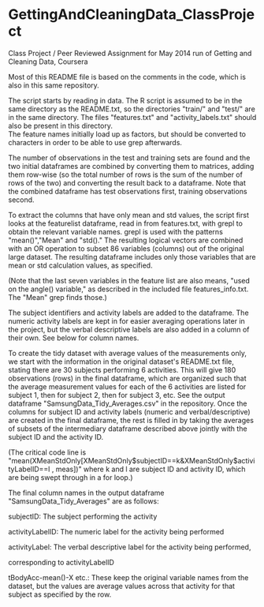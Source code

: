GettingAndCleaningData_ClassProject
===================================

Class Project / Peer Reviewed Assignment for May 2014 run of Getting and Cleaning Data, Coursera


Most of this README file is based on the comments in the code, which is also in this same
repository.

The script starts by reading in data.  The R script is assumed to be in the same directory as the 
README.txt, so the directories "train/" and "test/" are in the same directory.  The files
"features.txt" and "activity_labels.txt" should also be present in this directory.  
The feature names initially load up as factors, but should be converted to characters in order
to be able to use grep afterwards.

The number of observations in the test and training sets are found and the two 
initial dataframes are combined by converting them to matrices, adding them row-wise (so the 
total number of rows is the sum of the number of rows of the two) and converting the result 
back to a dataframe. Note that the combined dataframe has test observations first, 
training observations second.

To extract the columns that have only mean and std values, the script first looks 
at the featurelist dataframe, read in from features.txt, with grepl to obtain the relevant variable names.
grepl is used with the patterns "mean()","Mean" and "std()."  The resulting logical vectors
are combined with an OR operation to subset 86 variables (columns) out of the original large dataset.
The resulting dataframe includes only those variables that are mean or std calculation values, as 
specified.  

(Note that the last seven variables in the feature list are also 
means, "used on the angle() variable," as described in the
included file features_info.txt.  The "Mean" grep finds those.)

The subject identifiers and activity labels are added to the dataframe.  The numeric
activity labels are kept in for easier averaging operations later in the project,
but the verbal descriptive labels are also added in a column of their own.  See below for column names.

To create the tidy dataset with average values of the measurements only, we start with the 
information in the original dataset's README.txt file, stating there are 30 subjects performing
6 activities.  This will give 180 observations (rows) in the final dataframe, which are organized 
such that the average measurement values for each of the 6 activities are listed for subject 1, then 
for subject 2, then for subject 3, etc.  See the output dataframe "SamsungData_Tidy_Averages.csv" in the 
repository.  Once the columns for subject ID and activity labels (numeric and verbal/descriptive) 
are created in the final dataframe, the rest is filled in by taking the averages of subsets of the
intermediary dataframe described above jointly with the subject ID and the activity ID.  

(The critical code line is "mean(XMeanStdOnly[XMeanStdOnly$subjectID==k&XMeanStdOnly$activityLabelID==l , meas])" where k and l are subject ID and activity ID, which are being swept through in a for loop.)

The final column names in the output dataframe "SamsungData_Tidy_Averages" are as follows:


subjectID:  The subject performing the activity

activityLabelID: The numeric label for the activity being performed

activityLabel: The verbal descriptive label for the activity being performed, 

corresponding to activityLabelID

tBodyAcc-mean()-X etc.: These keep the original variable names from the dataset, but the values are 
average values across that activity for that subject as specified by the row.

